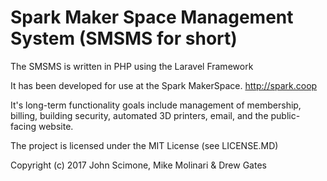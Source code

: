 # Spark Maker Space Management System (SMSMS for short)

The SMSMS is written in PHP using the Laravel Framework

It has been developed for use at the Spark MakerSpace. http://spark.coop

It's long-term functionality goals include management of membership, billing, building security, automated 3D printers, email, and the public-facing website.


The project is licensed under the MIT License (see LICENSE.MD)

Copyright (c) 2017 John Scimone, Mike Molinari & Drew Gates
